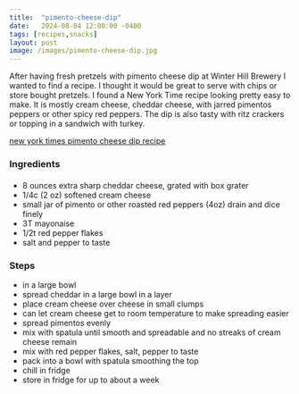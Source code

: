 ```yaml
---
title:  "pimento-cheese-dip"
date:   2024-08-04 12:00:00 -0400
tags: [recipes,snacks]
layout: post
image: /images/pimento-cheese-dip.jpg
---
```


After having fresh pretzels with pimento cheese dip at Winter Hill Brewery I wanted to find a recipe.  I thought it would be great to serve with chips or store bought pretzels.  I found a New York Time recipe looking pretty easy to make.  It is mostly cream cheese, cheddar cheese, with jarred pimentos peppers or other spicy red peppers.  The dip is also tasty with ritz crackers or topping in a sandwich with turkey.

[new york times pimento cheese dip recipe](https://cooking.nytimes.com/recipes/1017354-pimento-cheese?q=pimento)


### Ingredients
#### 
- 8 ounces extra sharp cheddar cheese, grated with box grater
- 1/4c (2 oz) softened cream cheese
- small jar of pimento or other roasted red peppers (4oz) drain and dice finely
- 3T mayonaise
- 1/2t red pepper flakes
- salt and pepper to taste

### Steps
- in a large bowl
- spread cheddar in a large bowl in a layer
- place cream cheese over cheese in small clumps
- can let cream cheese get to room temperature to make spreading easier
- spread pimentos evenly
- mix with spatula until smooth and spreadable and no streaks of cream cheese remain
- mix with red pepper flakes, salt, pepper to taste
- pack into a bowl with spatula smoothing the top
- chill in fridge
- store in fridge for up to about a week
